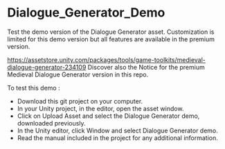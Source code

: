 # Dialogue_Generator_Demo

Test the demo version of the Dialogue Generator asset. Customization is limited for this demo version but all features are available in the premium version. 

https://assetstore.unity.com/packages/tools/game-toolkits/medieval-dialogue-generator-234109
Discover also the Notice for the premium Medieval Dialogue Generator version in this repo.

To test this demo : 
- Download this git project on your computer.
- In your Unity project, in the editor, open the asset window.
- Click on Upload Asset and select the Dialogue Generator demo, downloaded previously.
- In the Unity editor, click Window and select Dialogue Generator demo.
- Read the manual included in the project for any additional information. 
